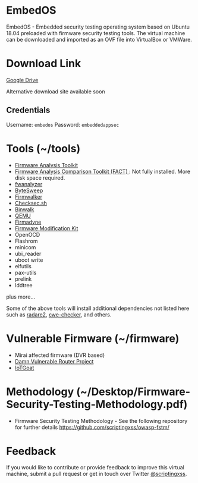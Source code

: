 # EmbedOS
EmbedOS - Embedded security testing operating system based on Ubuntu 18.04 preloaded with firmware security testing tools. The virtual machine can be downloaded and imported as an OVF file into VirtualBox or VMWare.

# Download Link
[Google Drive](https://tinyurl.com/EmbedOS-2020)

Alternative download site available soon

## Credentials
Username: `embedos`
Password: `embeddedappsec`

# Tools (~/tools)
- [Firmware Analysis Toolkit](https://github.com/attify/firmware-analysis-toolkit)
- [Firmware Analysis Comparison Toolkit (FACT) ](https://github.com/fkie-cad/FACT_core): Not fully installed. More disk space required. 
- [fwanalyzer](https://github.com/cruise-automation/fwanalyzer)
- [ByteSweep](https://gitlab.com/bytesweep/bytesweep)
- [Firmwalker](https://github.com/craigz28/firmwalker)
- [Checksec.sh](https://github.com/slimm609/checksec.sh)
- [Binwalk](http://binwalk.org/)
- [QEMU](https://www.qemu.org/)
- [Firmadyne](https://github.com/firmadyne/firmadyne)
- [Firmware Modification Kit](https://code.google.com/archive/p/firmware-mod-kit/)
- OpenOCD
- Flashrom
- minicom
- ubi_reader
- uboot write
- elfutils
- pax-utils
- prelink
- lddtree

plus more...

Some of the above tools will install additional dependencies not listed here such as [radare2](https://github.com/radareorg/radare2), [cwe-checker](https://github.com/fkie-cad/cwe_checker), and others. 

# Vulnerable Firmware (~/firmware)
- Mirai affected firmware (DVR based)
- [Damn Vulnerable Router Project](https://github.com/praetorian-code/DVRF)
- [IoTGoat](https://github.com/OWASP/IoTGoat)

# Methodology (~/Desktop/Firmware-Security-Testing-Methodology.pdf)
- Firmware Security Testing Methodology - See the following repository for further details https://github.com/scriptingxss/owasp-fstm/

# Feedback
If you would like to contribute or provide feedback to improve this virtual machine, submit a pull request or get in touch over Twitter [@scriptingxss](https://twitter.com/scriptingxss).
